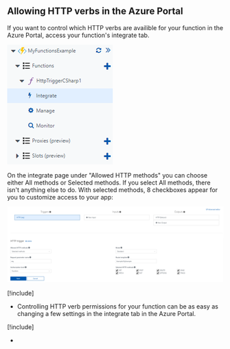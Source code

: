 ## Allowing HTTP verbs in the Azure Portal

If you want to control which HTTP verbs are availible for your function in the Azure Portal, access your function's integrate tab.

![](IntegrateTab.PNG)

On the integrate page under "Allowed HTTP methods" you can choose either All methods or Selected methods. If you select All methods, there isn't anything else to do. With selected methods, 8 checkboxes appear for you to customize access to your app:

![](IntegrateHttpMethods.PNG)

[!include[](../includes/takeaways-heading.md)]

- Controlling HTTP verb permissions for your function can be as easy as changing a few settings in the integrate tab in the Azure Portal.

[!include[](../includes/read-more-heading.md)]

- 